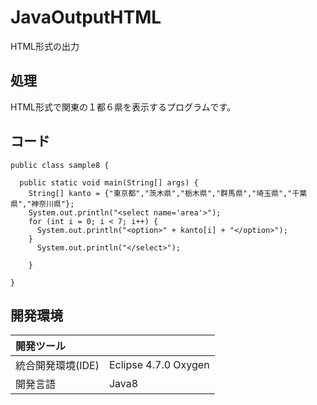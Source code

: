 # JavaOutputHTML
HTML形式の出力

## 処理
HTML形式で関東の１都６県を表示するプログラムです。

## コード
```
public class sample8 {

  public static void main(String[] args) {
    String[] kanto = {"東京都","茨木県","栃木県","群馬県","埼玉県","千葉県","神奈川県"};
    System.out.println("<select name='area'>");
    for (int i = 0; i < 7; i++) {
      System.out.println("<option>" + kanto[i] + "</option>");
    }
      System.out.println("</select>");
    
    }

}
```

## 開発環境
| 開発ツール |  |
|:-|:-|
| 統合開発環境(IDE) | Eclipse 4.7.0 Oxygen |
| 開発言語 | Java8 |

